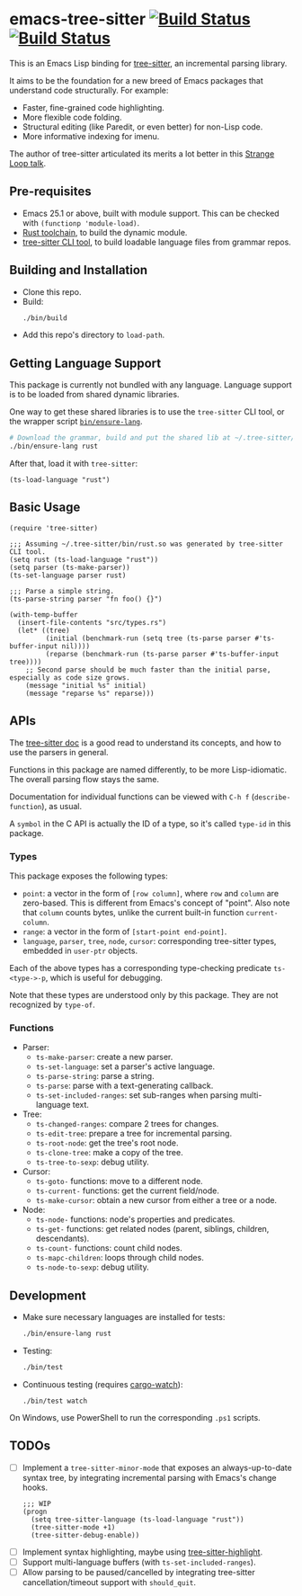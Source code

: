 # emacs-tree-sitter [![Build Status](https://travis-ci.org/ubolonton/emacs-tree-sitter.svg?branch=master)](https://travis-ci.org/ubolonton/emacs-tree-sitter) [![Build Status](https://dev.azure.com/ubolonton/emacs-tree-sitter/_apis/build/status/ubolonton.emacs-tree-sitter?branchName=master)](https://dev.azure.com/ubolonton/emacs-tree-sitter/_build/latest?definitionId=2&branchName=master)

This is an Emacs Lisp binding for [tree-sitter](https://tree-sitter.github.io/tree-sitter/), an incremental parsing library.

It aims to be the foundation for a new breed of Emacs packages that understand code structurally. For example:
- Faster, fine-grained code highlighting.
- More flexible code folding.
- Structural editing (like Paredit, or even better) for non-Lisp code.
- More informative indexing for imenu.

The author of tree-sitter articulated its merits a lot better in this [Strange Loop talk](https://www.thestrangeloop.com/2018/tree-sitter---a-new-parsing-system-for-programming-tools.html).

## Pre-requisites

- Emacs 25.1 or above, built with module support. This can be checked with `(functionp 'module-load)`.
- [Rust toolchain](https://rustup.rs/), to build the dynamic module.
- [tree-sitter CLI tool](https://tree-sitter.github.io/tree-sitter/creating-parsers#installation), to build loadable language files from grammar repos.

## Building and Installation

- Clone this repo.
- Build:
    ```bash
    ./bin/build
    ```
- Add this repo's directory to `load-path`.

## Getting Language Support
This package is currently not bundled with any language. Language support is to be loaded from shared dynamic libraries.

One way to get these shared libraries is to use the `tree-sitter` CLI tool, or the wrapper script [`bin/ensure-lang`](bin/ensure-lang).

```bash
# Download the grammar, build and put the shared lib at ~/.tree-sitter/bin/rust.so
./bin/ensure-lang rust
```

After that, load it with `tree-sitter`:

```emacs-lisp
(ts-load-language "rust")
```

## Basic Usage

```emacs-lisp
(require 'tree-sitter)

;;; Assuming ~/.tree-sitter/bin/rust.so was generated by tree-sitter CLI tool.
(setq rust (ts-load-language "rust"))
(setq parser (ts-make-parser))
(ts-set-language parser rust)

;;; Parse a simple string.
(ts-parse-string parser "fn foo() {}")

(with-temp-buffer
  (insert-file-contents "src/types.rs")
  (let* ((tree)
         (initial (benchmark-run (setq tree (ts-parse parser #'ts-buffer-input nil))))
         (reparse (benchmark-run (ts-parse parser #'ts-buffer-input tree))))
    ;; Second parse should be much faster than the initial parse, especially as code size grows.
    (message "initial %s" initial)
    (message "reparse %s" reparse)))
```

## APIs

The [tree-sitter doc](https://tree-sitter.github.io/tree-sitter/using-parsers) is a good read to understand its concepts, and how to use the parsers in general.

Functions in this package are named differently, to be more Lisp-idiomatic. The overall parsing flow stays the same.

Documentation for individual functions can be viewed with `C-h f` (`describe-function`), as usual.

A `symbol` in the C API is actually the ID of a type, so it's called `type-id` in this package.

### Types

This package exposes the following types:

- `point`: a vector in the form of `[row column]`, where `row` and `column` are zero-based. This is different from Emacs's concept of "point". Also note that `column` counts bytes, unlike the current built-in function `current-column`.
- `range`: a vector in the form of `[start-point end-point]`.
- `language`, `parser`, `tree`, `node`, `cursor`: corresponding tree-sitter types, embedded in `user-ptr` objects.

Each of the above types has a corresponding type-checking predicate `ts-<type->-p`, which is useful for debugging.

Note that these types are understood only by this package. They are not recognized by `type-of`.

### Functions

- Parser:
    + `ts-make-parser`: create a new parser.
    + `ts-set-language`: set a parser's active language.
    + `ts-parse-string`: parse a string.
    + `ts-parse`: parse with a text-generating callback.
    + `ts-set-included-ranges`: set sub-ranges when parsing multi-language text.
- Tree:
    + `ts-changed-ranges`: compare 2 trees for changes.
    + `ts-edit-tree`: prepare a tree for incremental parsing.
    + `ts-root-node`: get the tree's root node.
    + `ts-clone-tree`: make a copy of the tree.
    + `ts-tree-to-sexp`: debug utility.
- Cursor:
    + `ts-goto-` functions: move to a different node.
    + `ts-current-` functions: get the current field/node.
    + `ts-make-cursor`: obtain a new cursor from either a tree or a node.
- Node:
    + `ts-node-` functions: node's properties and predicates.
    + `ts-get-` functions: get related nodes (parent, siblings, children, descendants).
    + `ts-count-` functions: count child nodes.
    + `ts-mapc-children`: loops through child nodes.
    + `ts-node-to-sexp`: debug utility.

## Development
- Make sure necessary languages are installed for tests:
    ```bash
    ./bin/ensure-lang rust
    ```
- Testing:
    ```bash
    ./bin/test
    ```
- Continuous testing (requires [cargo-watch](https://github.com/passcod/cargo-watch)):
    ```shell
    ./bin/test watch
    ```

On Windows, use PowerShell to run the corresponding `.ps1` scripts.


## TODOs
- [ ] Implement a `tree-sitter-minor-mode` that exposes an always-up-to-date syntax tree, by integrating incremental parsing with Emacs's change hooks.
    ```emacs-lisp
    ;;; WIP
    (progn
      (setq tree-sitter-language (ts-load-language "rust"))
      (tree-sitter-mode +1)
      (tree-sitter-debug-enable))
    ```
- [ ] Implement syntax highlighting, maybe using [tree-sitter-highlight](https://github.com/tree-sitter/tree-sitter/tree/master/highlight).
- [ ] Support multi-language buffers (with `ts-set-included-ranges`).
- [ ] Allow parsing to be paused/cancelled by integrating tree-sitter cancellation/timeout support with `should_quit`.
